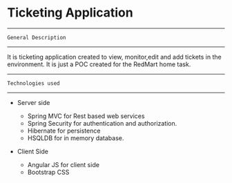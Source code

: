 # Ticketing Application #

---------------------------
    General Description
---------------------------

It is ticketing application created to view, monitor,edit and add tickets in the environment.
It is just a POC created for the RedMart home task.

---------------------------
    Technologies used
---------------------------

* Server side
	* Spring MVC for Rest based web services
	* Spring Security for authentication and authorization.
	* Hibernate for persistence
	* HSQLDB for in memory database.
	
* Client Side
	* Angular JS for client side
	* Bootstrap CSS
